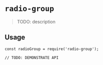 # `radio-group`

> TODO: description

## Usage

```
const radioGroup = require('radio-group');

// TODO: DEMONSTRATE API
```
